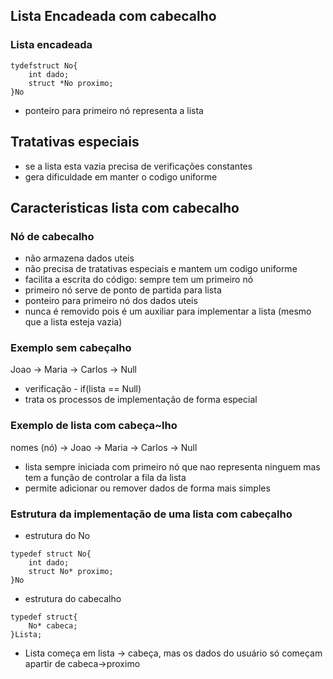 ## Lista Encadeada com cabecalho


### Lista encadeada
```
tydefstruct No{
    int dado;
    struct *No proximo;
}No

```
 
* ponteiro para primeiro nó representa a lista

## Tratativas especiais

* se a lista esta vazia precisa de verificações constantes
* gera dificuldade em manter o codigo uniforme

## Caracteristicas lista com cabecalho

### Nó de cabecalho

* não armazena dados uteis
* não precisa de tratativas especiais e mantem um codigo uniforme
* facilita a escrita do código: sempre tem um primeiro nó
* primeiro nó serve de ponto de partida para lista
* ponteiro para primeiro nó dos dados uteis
* nunca é removido pois é um auxiliar para implementar a lista (mesmo que a lista esteja vazia)

### Exemplo sem cabeçalho

Joao -> Maria -> Carlos -> Null

* verificação - if(lista == Null)
* trata os processos de implementação de forma especial

### Exemplo de lista com cabeça~lho

nomes (nó) -> Joao -> Maria -> Carlos -> Null

* lista sempre iniciada com primeiro nó que nao representa ninguem mas tem a função de controlar a fila da lista
* permite adicionar ou remover dados de forma mais simples
 
### Estrutura da implementação de uma lista com cabeçalho

* estrutura do No
```
typedef struct No{
    int dado;
    struct No* proximo;
}No

```

* estrutura do cabecalho
```
typedef struct{
    No* cabeca;
}Lista;

```
* Lista começa em lista -> cabeça, mas os dados do usuário só começam apartir de cabeca->proximo 

